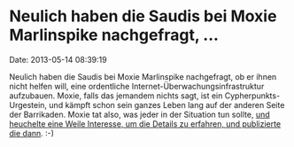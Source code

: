 Neulich haben die Saudis bei Moxie Marlinspike nachgefragt, \...
================================================================

Date: 2013-05-14 08:39:19

Neulich haben die Saudis bei Moxie Marlinspike nachgefragt, ob er ihnen
nicht helfen will, eine ordentliche Internet-Überwachungsinfrastruktur
aufzubauen. Moxie, falls das jemandem nichts sagt, ist ein
Cypherpunkts-Urgestein, und kämpft schon sein ganzes Leben lang auf der
anderen Seite der Barrikaden. Moxie tat also, was jeder in der Situation
tun sollte, [und heuchelte eine Weile Interesse, um die Details zu
erfahren, und publizierte die
dann](http://thoughtcrime.org/blog/saudi-surveillance/). :-)
